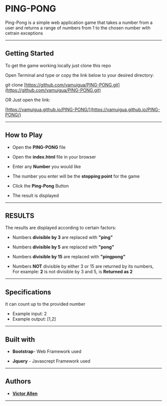 # PING-PONG
Ping-Pong is a simple web application game that takes a number from a user and returns a range of numbers from 1 to the chosen number with cetrain exceptions

__________________

## Getting Started
To get the game working locally just clone this repo

Open Terminal and type or copy the link below to your desired directory:

git clone [https://github.com/vamuigua/PING-PONG.git](https://github.com/vamuigua/PING-PONG.git)

OR Just open the link:

[https://vamuigua.github.io/PING-PONG/](https://vamuigua.github.io/PING-PONG/)


__________________

## How to Play
* Open the **PING-PONG** file

* Open the **index.html** file in your browser

* Enter any **Number** you would like

* The number you enter will be the **stopping point** for the game

* Click the **Ping-Pong** Button

* The result is displayed

__________________

## RESULTS
The results are displayed according to certain factors:

+ Numbers **divisible by 3** are replaced with **"ping"**

+ Numbers **divisible by 5** are replaced with **"pong"**

+ Numbers **divisible by 15** are replaced with **"pingpong"**

+ Numbers **NOT** divisible by either 3 or 15 are returned by its numbers,<br>
For example: **2** is not divisible by 3 and 5, is **Returned as 2**
__________________

## Specifications
It can count up to the provided number
<ul>
<li> Example input: 2 </li>
<li> Example output: [1,2] </li>
</ul>

__________________

## Built with
+ **Bootstrap**- Web Framework used

+ **Jquery** - Javascrept Framework used

__________________

## Authors
+ [**Victor Allen**](https://vamuigua.github.io) 

__________________
